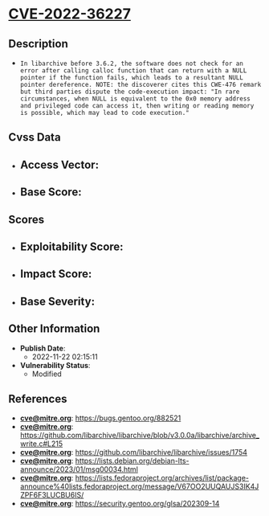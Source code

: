 
# [CVE-2022-36227](https://cve.mitre.org/cgi-bin/cvename.cgi?name=CVE-2022-36227)

## Description

- `In libarchive before 3.6.2, the software does not check for an error after calling calloc function that can return with a NULL pointer if the function fails, which leads to a resultant NULL pointer dereference. NOTE: the discoverer cites this CWE-476 remark but third parties dispute the code-execution impact: "In rare circumstances, when NULL is equivalent to the 0x0 memory address and privileged code can access it, then writing or reading memory is possible, which may lead to code execution."`

## Cvss Data

- **Access Vector**:
  - 
- **Base Score**:
  - 

## Scores

- **Exploitability Score**:
  - 
- **Impact Score**:
  - 
- **Base Severity**:
  - 

## Other Information

- **Publish Date**:
  - 2022-11-22 02:15:11
- **Vulnerability Status**:
  - Modified

## References

- **cve@mitre.org**: https://bugs.gentoo.org/882521
- **cve@mitre.org**: https://github.com/libarchive/libarchive/blob/v3.0.0a/libarchive/archive_write.c#L215
- **cve@mitre.org**: https://github.com/libarchive/libarchive/issues/1754
- **cve@mitre.org**: https://lists.debian.org/debian-lts-announce/2023/01/msg00034.html
- **cve@mitre.org**: https://lists.fedoraproject.org/archives/list/package-announce%40lists.fedoraproject.org/message/V67OO2UUQAUJS3IK4JZPF6F3LUCBU6IS/
- **cve@mitre.org**: https://security.gentoo.org/glsa/202309-14
